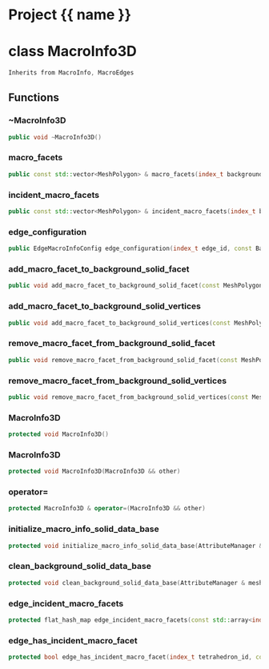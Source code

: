 <script setup>
import {useRoute} from 'vitepress'
const {path} = useRoute()
const tokens = path.split('/')
const words = tokens[2].split('-');
for (let i = 0; i < words.length; i++) {
    words[i] = words[i].charAt(0).toUpperCase() + words[i].slice(1);
    words[i] = words[i].replace('geode', 'Geode')
}
const name = words.join('-');
</script>
# Project {{ name }}

# class MacroInfo3D


```cpp
Inherits from MacroInfo, MacroEdges
```



## Functions

### ~MacroInfo3D

```cpp
public void ~MacroInfo3D()
```


### macro_facets

```cpp
public const std::vector<MeshPolygon> & macro_facets(index_t background_solid_facet)
```


### incident_macro_facets

```cpp
public const std::vector<MeshPolygon> & incident_macro_facets(index_t background_solid_vertex)
```


### edge_configuration

```cpp
public EdgeMacroInfoConfig edge_configuration(index_t edge_id, const BackgroundSolid & solid)
```


### add_macro_facet_to_background_solid_facet

```cpp
public void add_macro_facet_to_background_solid_facet(const MeshPolygon & macro_facet, index_t background_solid_facet_id, MacroInfo3DKey )
```


### add_macro_facet_to_background_solid_vertices

```cpp
public void add_macro_facet_to_background_solid_vertices(const MeshPolygon & macro_facet, Span background_solid_vertex_ids, MacroInfo3DKey )
```


### remove_macro_facet_from_background_solid_facet

```cpp
public void remove_macro_facet_from_background_solid_facet(const MeshPolygon & macro_facet, index_t background_solid_facet_id, MacroInfo3DKey )
```


### remove_macro_facet_from_background_solid_vertices

```cpp
public void remove_macro_facet_from_background_solid_vertices(const MeshPolygon & macro_facet, Span background_solid_vertex_ids, MacroInfo3DKey )
```


### MacroInfo3D

```cpp
protected void MacroInfo3D()
```


### MacroInfo3D

```cpp
protected void MacroInfo3D(MacroInfo3D && other)
```


### operator=

```cpp
protected MacroInfo3D & operator=(MacroInfo3D && other)
```


### initialize_macro_info_solid_data_base

```cpp
protected void initialize_macro_info_solid_data_base(AttributeManager & mesh_vertex_attribute_manager, AttributeManager & mesh_edge_attribute_manager, AttributeManager & mesh_facet_attribute_manager, AttributeManager & mesh_tetrahedron_attribute_manager)
```


### clean_background_solid_data_base

```cpp
protected void clean_background_solid_data_base(AttributeManager & mesh_vertex_attribute_manager, AttributeManager & mesh_edge_attribute_manager, AttributeManager & mesh_facet_attribute_manager, AttributeManager & mesh_tetrahedron_attribute_manager)
```


### edge_incident_macro_facets

```cpp
protected flat_hash_map edge_incident_macro_facets(const std::array<index_t, 2> & edge_vertices, const BackgroundSolid & background_solid)
```


### edge_has_incident_macro_facet

```cpp
protected bool edge_has_incident_macro_facet(index_t tetrahedron_id, const std::array<index_t, 2> & edge_vertices, const BackgroundSolid & background_solid)
```




